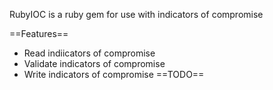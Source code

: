 RubyIOC is a ruby gem for use with indicators of compromise

==Features==
* Read indiicators of compromise
* Validate indicators of compromise
* Write indicators of compromise
==TODO==